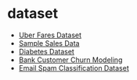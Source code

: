 # dataset

<ul>
    <li><a href="https://www.kaggle.com/datasets/yasserh/uber-fares-dataset" target="_blank">Uber Fares Dataset</a></li>
    <li><a href="https://www.kaggle.com/datasets/kyanyoga/sample-sales-data" target="_blank">Sample Sales Data</a></li>
    <li><a href="https://www.kaggle.com/datasets/abdallamahgoub/diabetes" target="_blank">Diabetes Dataset</a></li>
    <li><a href="https://www.kaggle.com/datasets/barelydedicated/bank-customer-churn-modeling" target="_blank">Bank Customer Churn Modeling</a></li>
    <li><a href="https://www.kaggle.com/datasets/balaka18/email-spam-classification-dataset-csv" target="_blank">Email Spam Classification Dataset</a></li>
</ul>

